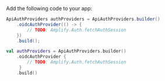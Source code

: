 Add the following code to your app:

<amplify-block-switcher>
<amplify-block name="Java">

```java
ApiAuthProviders authProviders = ApiAuthProviders.builder()
    .oidcAuthProvider(() -> {
        // TODO: Amplify.Auth.fetchAuthSession
    })
    .build();
```

</amplify-block>
<amplify-block name="Kotlin">

```kotlin
val authProviders = ApiAuthProviders.builder()
    .oidcAuthProvider { 
        // TODO: Amplify.Auth.fetchAuthSession
     }
    .build()
```

</amplify-block>
</amplify-block-switcher>
